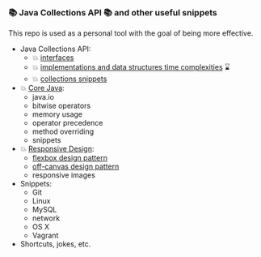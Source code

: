 ### :books: Java Collections API :books: and other useful snippets

This repo is used as a personal tool with the goal of being more effective. 

- Java Collections API:
	- :boom: [interfaces](java-collections-interfaces.md)
	- :boom: [implementations and data structures time complexities](java-collections-implementations.md) :hourglass: 
	- :boom: [collections snippets](java-collections-snippets.md)
- :boom: [Core Java](java-snippets.md):
	- java.io
	- bitwise operators
	- memory usage
	- operator precedence
	- method overriding
	- snippets 
- :boom: [Responsive Design](responsive-design.md):
	- [flexbox design pattern](http://htmlpreview.github.io/?https://github.com/moodcheerful/memo/blob/master/responsive-design-flexbox-holy-grail.html)
	- [off-canvas design pattern](http://htmlpreview.github.io/?https://github.com/moodcheerful/memo/blob/master/responsive-design-off-canvas.html)
	- responsive images
- Snippets:
	- Git
	- Linux
	- MySQL
	- network
	- OS X
	- Vagrant
- Shortcuts, jokes, etc.
